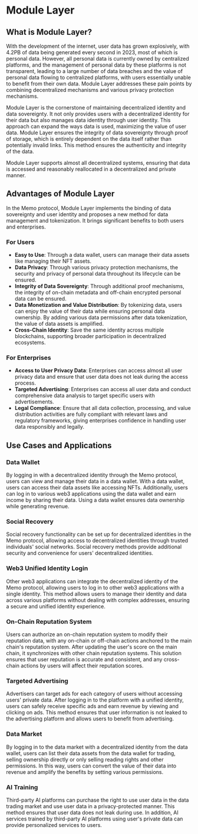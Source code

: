 # Module Layer

## What is Module Layer?

With the development of the internet, user data has grown explosively, with 4.2PB of data being generated every second in 2023, most of which is personal data. However, all personal data is currently owned by centralized platforms, and the management of personal data by these platforms is not transparent, leading to a large number of data breaches and the value of personal data flowing to centralized platforms, with users essentially unable to benefit from their own data. Module Layer addresses these pain points by combining decentralized mechanisms and various privacy protection mechanisms.

Module Layer is the cornerstone of maintaining decentralized identity and data sovereignty. It not only provides users with a decentralized identity for their data but also manages data identity through user identity. This approach can expand the ways data is used, maximizing the value of user data. Module Layer ensures the integrity of data sovereignty through proof of storage, which is entirely dependent on the data itself rather than potentially invalid links. This method ensures the authenticity and integrity of the data.

Module Layer supports almost all decentralized systems, ensuring that data is accessed and reasonably reallocated in a decentralized and private manner.

## Advantages of Module Layer

In the Memo protocol, Module Layer implements the binding of data sovereignty and user identity and proposes a new method for data management and tokenization. It brings significant benefits to both users and enterprises.

### For Users

- **Easy to Use**: Through a data wallet, users can manage their data assets like managing their NFT assets.
- **Data Privacy**: Through various privacy protection mechanisms, the security and privacy of personal data throughout its lifecycle can be ensured.
- **Integrity of Data Sovereignty**: Through additional proof mechanisms, the integrity of on-chain metadata and off-chain encrypted personal data can be ensured.
- **Data Monetization and Value Distribution**: By tokenizing data, users can enjoy the value of their data while ensuring personal data ownership. By adding various data permissions after data tokenization, the value of data assets is amplified.
- **Cross-Chain Identity**: Save the same identity across multiple blockchains, supporting broader participation in decentralized ecosystems.

### For Enterprises

- **Access to User Privacy Data**: Enterprises can access almost all user privacy data and ensure that user data does not leak during the access process.
- **Targeted Advertising**: Enterprises can access all user data and conduct comprehensive data analysis to target specific users with advertisements.
- **Legal Compliance**: Ensure that all data collection, processing, and value distribution activities are fully compliant with relevant laws and regulatory frameworks, giving enterprises confidence in handling user data responsibly and legally.

## Use Cases and Applications

### Data Wallet

By logging in with a decentralized identity through the Memo protocol, users can view and manage their data in a data wallet. With a data wallet, users can access their data assets like accessing NFTs. Additionally, users can log in to various web3 applications using the data wallet and earn income by sharing their data. Using a data wallet ensures data ownership while generating revenue.

### Social Recovery

Social recovery functionality can be set up for decentralized identities in the Memo protocol, allowing access to decentralized identities through trusted individuals' social networks. Social recovery methods provide additional security and convenience for users' decentralized identities.

### Web3 Unified Identity Login

Other web3 applications can integrate the decentralized identity of the Memo protocol, allowing users to log in to other web3 applications with a single identity. This method allows users to manage their identity and data across various platforms without dealing with complex addresses, ensuring a secure and unified identity experience.

### On-Chain Reputation System

Users can authorize an on-chain reputation system to modify their reputation data, with any on-chain or off-chain actions anchored to the main chain's reputation system. After updating the user's score on the main chain, it synchronizes with other chain reputation systems. This solution ensures that user reputation is accurate and consistent, and any cross-chain actions by users will affect their reputation scores.

### Targeted Advertising

Advertisers can target ads for each category of users without accessing users' private data. After logging in to the platform with a unified identity, users can safely receive specific ads and earn revenue by viewing and clicking on ads. This method ensures that user information is not leaked to the advertising platform and allows users to benefit from advertising.

### Data Market

By logging in to the data market with a decentralized identity from the data wallet, users can list their data assets from the data wallet for trading, selling ownership directly or only selling reading rights and other permissions. In this way, users can convert the value of their data into revenue and amplify the benefits by setting various permissions.

### AI Training

Third-party AI platforms can purchase the right to use user data in the data trading market and use user data in a privacy-protected manner. This method ensures that user data does not leak during use. In addition, AI services trained by third-party AI platforms using user's private data can provide personalized services to users.